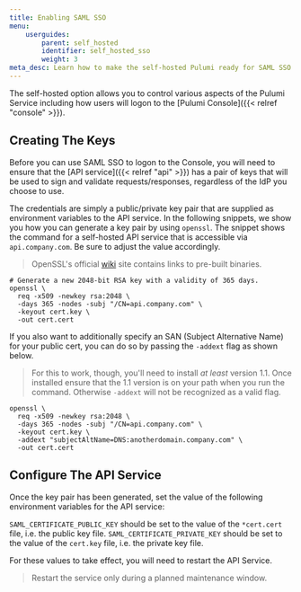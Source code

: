 ```yaml
---
title: Enabling SAML SSO
menu:
    userguides:
        parent: self_hosted
        identifier: self_hosted_sso
        weight: 3
meta_desc: Learn how to make the self-hosted Pulumi ready for SAML SSO with any IdP. Self-hosting is available as part of the Enterprise Edition.
---
```


The self-hosted option allows you to control various aspects of the Pulumi Service including how users will logon to the [Pulumi Console]({{< relref "console" >}}).

## Creating The Keys

Before you can use SAML SSO to logon to the Console, you will need to ensure that the [API service]({{< relref "api" >}}) has a pair of keys that will be used to sign
and validate requests/responses, regardless of the IdP you choose to use.

The credentials are simply a public/private key pair that are supplied as environment variables to the API service.
In the following snippets, we show you how you can generate a key pair by using `openssl`.
The snippet shows the command for a self-hosted API service that is accessible via `api.company.com`.
Be sure to adjust the value accordingly.

> OpenSSL's official [wiki](https://wiki.openssl.org/index.php/Binaries) site contains links to pre-built binaries.

```
# Generate a new 2048-bit RSA key with a validity of 365 days.
openssl \
  req -x509 -newkey rsa:2048 \
  -days 365 -nodes -subj "/CN=api.company.com" \
  -keyout cert.key \
  -out cert.cert
```

If you also want to additionally specify an SAN (Subject Alternative Name) for your public cert, you can do so by passing the `-addext` flag as shown below.

> For this to work, though, you'll need to install _at least_ version 1.1. Once installed ensure that the 1.1 version is on your path when you run the command.
> Otherwise `-addext` will not be recognized as a valid flag.

```
openssl \
  req -x509 -newkey rsa:2048 \
  -days 365 -nodes -subj "/CN=api.company.com" \
  -keyout cert.key \
  -addext "subjectAltName=DNS:anotherdomain.company.com" \
  -out cert.cert
```

## Configure The API Service

Once the key pair has been generated, set the value of the following environment variables for the API service:

`SAML_CERTIFICATE_PUBLIC_KEY` should be set to the value of the `*cert.cert` file, i.e. the public key file.
`SAML_CERTIFICATE_PRIVATE_KEY` should be set to the value of the `cert.key` file, i.e. the private key file.

For these values to take effect, you will need to restart the API Service.

> Restart the service only during a planned maintenance window.
